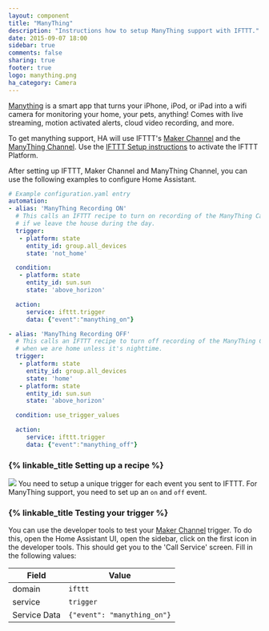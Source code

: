 ```yaml
---
layout: component
title: "ManyThing"
description: "Instructions how to setup ManyThing support with IFTTT."
date: 2015-09-07 18:00
sidebar: true
comments: false
sharing: true
footer: true
logo: manything.png
ha_category: Camera
---
```


[Manything](https://manything.com) is a smart app that turns your iPhone, iPod, or iPad into a wifi 
camera for monitoring your home, your pets, anything! Comes with live streaming, motion activated alerts, cloud video recording, and more.

To get manything support, HA will use IFTTT's [Maker Channel](https://ifttt.com/maker) and the [ManyThing Channel](https://ifttt.com/manything).
Use the [IFTTT Setup instructions](/components/ifttt/) to activate the IFTTT Platform.

After setting up IFTTT, Maker Channel and ManyThing Channel, you can use the following examples to configure Home Assistant.

```yaml
# Example configuration.yaml entry
automation:
- alias: 'ManyThing Recording ON'
  # This calls an IFTTT recipe to turn on recording of the ManyThing Camera
  # if we leave the house during the day.
  trigger:
   - platform: state
     entity_id: group.all_devices
     state: 'not_home'

  condition:
   - platform: state
     entity_id: sun.sun
     state: 'above_horizon'

  action:
     service: ifttt.trigger
     data: {"event":"manything_on"}

- alias: 'ManyThing Recording OFF'
  # This calls an IFTTT recipe to turn off recording of the ManyThing Camera
  # when we are home unless it's nighttime.
  trigger:
   - platform: state
     entity_id: group.all_devices
     state: 'home'
   - platform: state
     entity_id: sun.sun
     state: 'above_horizon'

  condition: use_trigger_values

  action:
     service: ifttt.trigger
     data: {"event":"manything_off"}
```

### {% linkable_title Setting up a recipe %}

<p class='img'>
<img src='/images/components/ifttt/IFTTT_manything_trigger.png' />
You need to setup a unique trigger for each event you sent to IFTTT.
For ManyThing support, you need to set up an <code>on</code> and <code>off</code> event.
</p>

### {% linkable_title Testing your trigger %}

You can use the developer tools to test your [Maker Channel](https://ifttt.com/maker) trigger. To do this, open the Home Assistant UI, open the sidebar, click on the first icon in the developer tools. This should get you to the 'Call Service' screen. Fill in the following values:

Field | Value
----- | -----
domain | `ifttt`
service | `trigger`
Service Data | `{"event": "manything_on"}`


